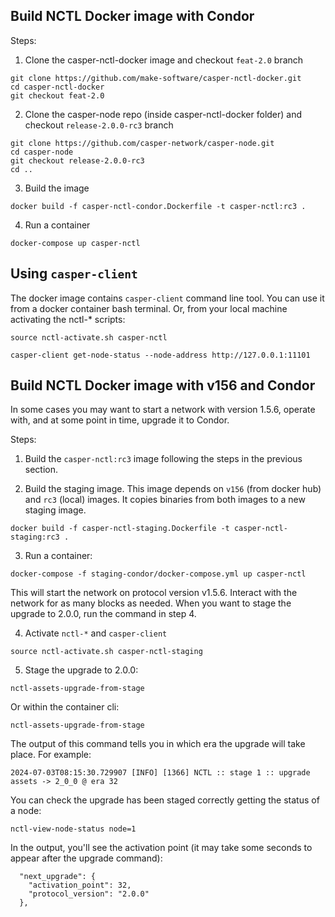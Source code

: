 ## Build NCTL Docker image with Condor

Steps:

1. Clone the casper-nctl-docker image and checkout `feat-2.0` branch

```
git clone https://github.com/make-software/casper-nctl-docker.git
cd casper-nctl-docker
git checkout feat-2.0
````

2. Clone the casper-node repo (inside casper-nctl-docker folder) and checkout `release-2.0.0-rc3` branch

```
git clone https://github.com/casper-network/casper-node.git
cd casper-node
git checkout release-2.0.0-rc3
cd ..
```

3. Build the image

```
docker build -f casper-nctl-condor.Dockerfile -t casper-nctl:rc3 .
```

4. Run a container

```
docker-compose up casper-nctl
```

## Using `casper-client`

The docker image contains `casper-client` command line tool. You can use it from a docker container bash terminal. Or, from your local machine activating the nctl-* scripts:

```
source nctl-activate.sh casper-nctl

casper-client get-node-status --node-address http://127.0.0.1:11101
```

## Build NCTL Docker image with v156 and Condor

In some cases you may want to start a network with version 1.5.6, operate with,
and at some point in time, upgrade it to Condor.

Steps:

1. Build the `casper-nctl:rc3` image following the steps in the previous section.

2. Build the staging image. This image depends on `v156` (from docker hub) and `rc3` (local) images. It copies binaries from both images to a new staging image.

```
docker build -f casper-nctl-staging.Dockerfile -t casper-nctl-staging:rc3 .
```

3. Run a container:

```
docker-compose -f staging-condor/docker-compose.yml up casper-nctl
```

This will start the network on protocol version v1.5.6. Interact with the network for as many blocks as needed. When you want to stage the upgrade to 2.0.0, run the command in step 4.

4. Activate `nctl-*` and `casper-client`

```
source nctl-activate.sh casper-nctl-staging
```

5. Stage the upgrade to 2.0.0:

```
nctl-assets-upgrade-from-stage
```

Or within the container cli:

```
nctl-assets-upgrade-from-stage
```

The output of this command tells you in which era the upgrade will take place. For example:

```
2024-07-03T08:15:30.729907 [INFO] [1366] NCTL :: stage 1 :: upgrade assets -> 2_0_0 @ era 32
```

You can check the upgrade has been staged correctly getting the status of a node:

```
nctl-view-node-status node=1
```

In the output, you'll see the activation point (it may take some seconds to appear after the upgrade command):

```
  "next_upgrade": {
    "activation_point": 32,
    "protocol_version": "2.0.0"
  },
```
